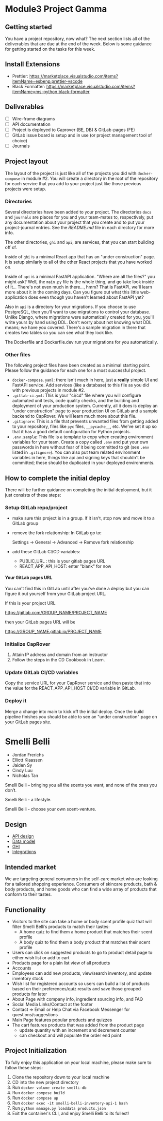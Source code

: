 # Module3 Project Gamma

## Getting started

You have a project repository, now what? The next section
lists all of the deliverables that are due at the end of the
week. Below is some guidance for getting started on the
tasks for this week.

## Install Extensions

- Prettier: <https://marketplace.visualstudio.com/items?itemName=esbenp.prettier-vscode>
- Black Formatter: <https://marketplace.visualstudio.com/items?itemName=ms-python.black-formatter>

## Deliverables

- [ ] Wire-frame diagrams
- [ ] API documentation
- [ ] Project is deployed to Caprover (BE, DB) & GitLab-pages (FE)
- [ ] GitLab issue board is setup and in use (or project management tool of choice)
- [ ] Journals

## Project layout

The layout of the project is just like all of the projects
you did with `docker-compose` in module #2. You will create
a directory in the root of the repository for each service
that you add to your project just like those previous
projects were setup.

### Directories

Several directories have been added to your project. The
directories `docs` and `journals` are places for you and
your team-mates to, respectively, put any documentation
about your project that you create and to put your
project-journal entries. See the _README.md_ file in each
directory for more info.

The other directories, `ghi` and `api`, are services, that
you can start building off of.

Inside of `ghi` is a minimal React app that has an "under
construction" page. It is setup similarly to all of the
other React projects that you have worked on.

Inside of `api` is a minimal FastAPI application.
"Where are all the files?" you might ask? Well, the
`main.py` file is the whole thing, and go take look inside
of it... There's not even much in there..., hmm? That is
FastAPI, we'll learn more about it in the coming days. Can
you figure out what this little web-application does even
though you haven't learned about FastAPI yet?

Also in `api` is a directory for your migrations.
If you choose to use PostgreSQL, then you'll want to use
migrations to control your database. Unlike Django, where
migrations were automatically created for you, you'll write
yours by hand using DDL. Don't worry about not knowing what
DDL means; we have you covered. There's a sample migration
in there that creates two tables so you can see what they
look like.

The Dockerfile and Dockerfile.dev run your migrations
for you automatically.

### Other files

The following project files have been created as a minimal
starting point. Please follow the guidance for each one for
a most successful project.

- `docker-compose.yaml`: there isn't much in here, just a
  **really** simple UI and FastAPI service. Add services
  (like a database) to this file as you did with previous
  projects in module #2.
- `.gitlab-ci.yml`: This is your "ci/cd" file where you will
  configure automated unit tests, code quality checks, and
  the building and deployment of your production system.
  Currently, all it does is deploy an "under construction"
  page to your production UI on GitLab and a sample backend
  to CapRover. We will learn much more about this file.
- `.gitignore`: This is a file that prevents unwanted files
  from getting added to your repository, files like
  `pyc` files, `__pycache__`, etc. We've set it up so that
  it has a good default configuration for Python projects.
- `.env.sample`: This file is a template to copy when
  creating environment variables for your team. Create a
  copy called `.env` and put your own passwords in here
  without fear of it being committed to git (see `.env`
  listed in `.gitignore`). You can also put team related
  environment variables in here, things like api and signing
  keys that shouldn't be committed; these should be
  duplicated in your deployed environments.

## How to complete the initial deploy

There will be further guidance on completing the initial
deployment, but it just consists of these steps:

### Setup GitLab repo/project

- make sure this project is in a group. If it isn't, stop
  now and move it to a GitLab group
- remove the fork relationship: In GitLab go to:

  Settings -> General -> Advanced -> Remove fork relationship

- add these GitLab CI/CD variables:
  - PUBLIC_URL : this is your gitlab pages URL
  - REACT_APP_API_HOST: enter "blank" for now

#### Your GitLab pages URL

You can't find this in GitLab until after you've done a deploy
but you can figure it out yourself from your GitLab project URL.

If this is your project URL

https://gitlab.com/GROUP_NAME/PROJECT_NAME

then your GitLab pages URL will be

https://GROUP_NAME.gitlab.io/PROJECT_NAME

### Initialize CapRover

1. Attain IP address and domain from an instructor
1. Follow the steps in the CD Cookbook in Learn.

### Update GitLab CI/CD variables

Copy the service URL for your CapRover service and then paste
that into the value for the REACT_APP_API_HOST CI/CD variable
in GitLab.

### Deploy it

Merge a change into main to kick off the initial deploy. Once the build pipeline
finishes you should be able to see an "under construction" page on your GitLab
pages site.
# Smelli Belli

- Jordan Frerichs
- Elliott Klaassen
- Jaiden Sy
- Cindy Luu
- Nicholas Tan

Smelli Belli – bringing you all the scents you want, and none of the ones you don’t.

Smelli Belli - a lifestyle.

Smelli Belli - choose your own scent-venture.

## Design

- [API design](docs/apis.md)
- [Data model](docs/data-model.md)
- [GHI](docs/ghi.md)
- [Integrations](docs/integrations.md)

## Intended market

We are targeting general consumers in the self-care market who are looking for a tailored shopping experience. Consumers of skincare products, bath & body products, and home goods who can find a wide array of products that conform to their tastes.

## Functionality

- Visitors to the site can take a home or body scent profile quiz that will filter Smelli Belli’s products to match their tastes:
  - A home quiz to find them a home product that matches their scent profile
  - A body quiz to find them a body product that matches their scent profile
- Users can click on suggested products to go to product detail page to either wish list or add to cart
- Products page for a plain list view of all products
- Accounts
- Employees can add new products, view/search inventory, and update inventory stock
- Wish list for registered accounts so users can build a list of products based on their preferences/quiz results and save those grouped products for later
- About Page with company info, ingredient sourcing info, and FAQ
- Social Media Links/Contact at the footer
- Contact => Email or Help Chat via Facebook Messenger for questions/suggestions
- Main Page features popular products and quizzes
- The cart features products that was added from the product page
  - update quantity with an increment and decrement counter
  - can checkout and will populate the order end point

## Project Initialization

To fully enjoy this application on your local machine, please make sure to follow these steps:

1. Clone the repository down to your local machine
2. CD into the new project directory
3. Run `docker volume create smelli-db`
4. Run `docker compose build`
5. Run `docker compose up`
6. Run `docker exec -it smelli-belli-inventory-api-1 bash`
7. Run `python manage.py loaddata products.json`
8. Exit the container's CLI, and enjoy Smelli Belli to its fullest!
